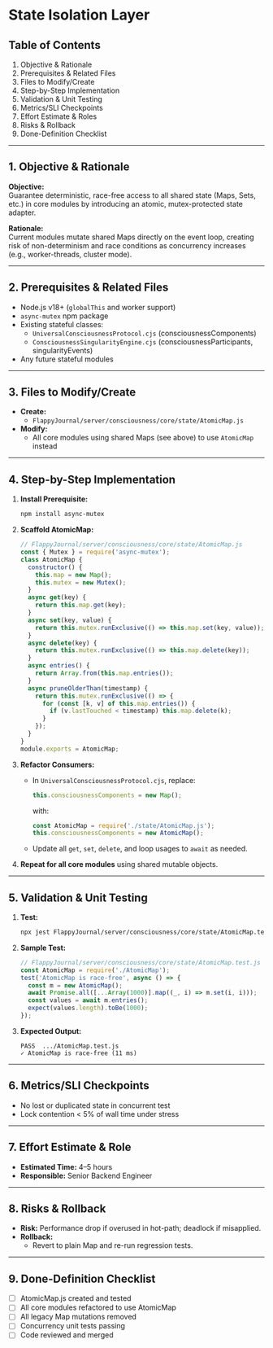# State Isolation Layer

## Table of Contents
1. Objective & Rationale
2. Prerequisites & Related Files
3. Files to Modify/Create
4. Step-by-Step Implementation
5. Validation & Unit Testing
6. Metrics/SLI Checkpoints
7. Effort Estimate & Roles
8. Risks & Rollback
9. Done-Definition Checklist

---

## 1. Objective & Rationale

**Objective:**  
Guarantee deterministic, race-free access to all shared state (Maps, Sets, etc.) in core modules by introducing an atomic, mutex-protected state adapter.

**Rationale:**  
Current modules mutate shared Maps directly on the event loop, creating risk of non-determinism and race conditions as concurrency increases (e.g., worker-threads, cluster mode).

---

## 2. Prerequisites & Related Files

- Node.js v18+ (`globalThis` and worker support)
- `async-mutex` npm package
- Existing stateful classes:
  - `UniversalConsciousnessProtocol.cjs` (consciousnessComponents)
  - `ConsciousnessSingularityEngine.cjs` (consciousnessParticipants, singularityEvents)
- Any future stateful modules

---

## 3. Files to Modify/Create

- **Create:**  
  - `FlappyJournal/server/consciousness/core/state/AtomicMap.js`
- **Modify:**  
  - All core modules using shared Maps (see above) to use `AtomicMap` instead

---

## 4. Step-by-Step Implementation

1. **Install Prerequisite:**
   ```sh
   npm install async-mutex
   ```

2. **Scaffold AtomicMap:**
   ```js
   // FlappyJournal/server/consciousness/core/state/AtomicMap.js
   const { Mutex } = require('async-mutex');
   class AtomicMap {
     constructor() {
       this.map = new Map();
       this.mutex = new Mutex();
     }
     async get(key) {
       return this.map.get(key);
     }
     async set(key, value) {
       return this.mutex.runExclusive(() => this.map.set(key, value));
     }
     async delete(key) {
       return this.mutex.runExclusive(() => this.map.delete(key));
     }
     async entries() {
       return Array.from(this.map.entries());
     }
     async pruneOlderThan(timestamp) {
       return this.mutex.runExclusive(() => {
         for (const [k, v] of this.map.entries()) {
           if (v.lastTouched < timestamp) this.map.delete(k);
         }
       });
     }
   }
   module.exports = AtomicMap;
   ```

3. **Refactor Consumers:**
   - In `UniversalConsciousnessProtocol.cjs`, replace:
     ```js
     this.consciousnessComponents = new Map();
     ```
     with:
     ```js
     const AtomicMap = require('./state/AtomicMap.js');
     this.consciousnessComponents = new AtomicMap();
     ```
   - Update all `get`, `set`, `delete`, and loop usages to `await` as needed.

4. **Repeat for all core modules** using shared mutable objects.

---

## 5. Validation & Unit Testing

1. **Test:**
   ```sh
   npx jest FlappyJournal/server/consciousness/core/state/AtomicMap.test.js
   ```
2. **Sample Test:**
   ```js
   // FlappyJournal/server/consciousness/core/state/AtomicMap.test.js
   const AtomicMap = require('./AtomicMap');
   test('AtomicMap is race-free', async () => {
     const m = new AtomicMap();
     await Promise.all([...Array(1000)].map((_, i) => m.set(i, i)));
     const values = await m.entries();
     expect(values.length).toBe(1000);
   });
   ```
3. **Expected Output:**
   ```
   PASS  .../AtomicMap.test.js
   ✓ AtomicMap is race-free (11 ms)
   ```

---

## 6. Metrics/SLI Checkpoints

- No lost or duplicated state in concurrent test
- Lock contention < 5% of wall time under stress

---

## 7. Effort Estimate & Role

- **Estimated Time:** 4–5 hours  
- **Responsible:** Senior Backend Engineer

---

## 8. Risks & Rollback

- **Risk:** Performance drop if overused in hot-path; deadlock if misapplied.
- **Rollback:**  
  - Revert to plain Map and re-run regression tests.

---

## 9. Done-Definition Checklist

- [ ] AtomicMap.js created and tested
- [ ] All core modules refactored to use AtomicMap
- [ ] All legacy Map mutations removed
- [ ] Concurrency unit tests passing
- [ ] Code reviewed and merged